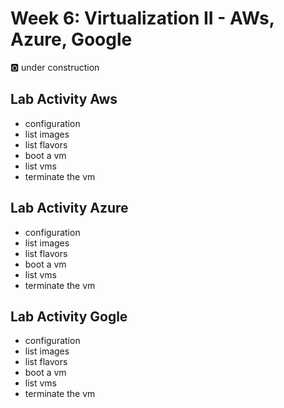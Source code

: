 # Week 6: Virtualization II - AWs, Azure, Google

:o2: under construction

## Lab Activity Aws

* configuration
* list images
* list flavors
* boot a vm
* list vms
* terminate the vm

## Lab Activity Azure

* configuration
* list images
* list flavors
* boot a vm
* list vms
* terminate the vm

## Lab Activity Gogle

* configuration
* list images
* list flavors
* boot a vm
* list vms
* terminate the vm
